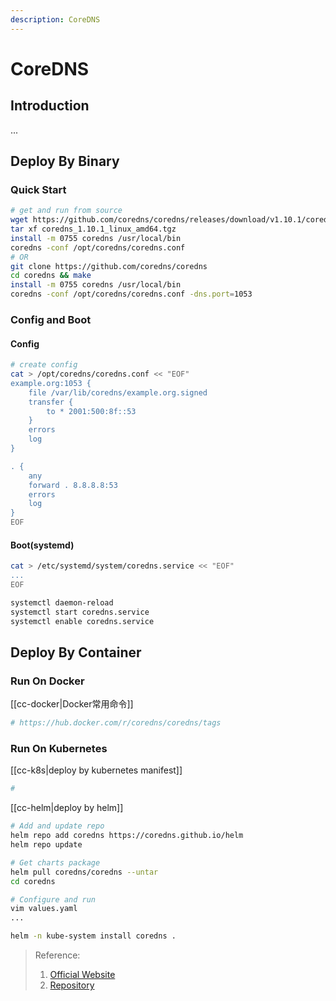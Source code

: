 ```yaml
---
description: CoreDNS
---
```


# CoreDNS

## Introduction
...


## Deploy By Binary
### Quick Start
```bash
# get and run from source
wget https://github.com/coredns/coredns/releases/download/v1.10.1/coredns_1.10.1_linux_amd64.tgz
tar xf coredns_1.10.1_linux_amd64.tgz
install -m 0755 coredns /usr/local/bin
coredns -conf /opt/coredns/coredns.conf 
# OR
git clone https://github.com/coredns/coredns
cd coredns && make
install -m 0755 coredns /usr/local/bin
coredns -conf /opt/coredns/coredns.conf -dns.port=1053
```

### Config and Boot
#### Config
```bash
# create config
cat > /opt/coredns/coredns.conf << "EOF"
example.org:1053 {
    file /var/lib/coredns/example.org.signed
    transfer {
        to * 2001:500:8f::53
    }
    errors
    log
}

. {
    any
    forward . 8.8.8.8:53
    errors
    log
}
EOF
```

#### Boot(systemd)
```bash
cat > /etc/systemd/system/coredns.service << "EOF"
...
EOF

systemctl daemon-reload
systemctl start coredns.service
systemctl enable coredns.service
```

## Deploy By Container
### Run On Docker
[[cc-docker|Docker常用命令]]
```bash
# https://hub.docker.com/r/coredns/coredns/tags
```

### Run On Kubernetes
[[cc-k8s|deploy by kubernetes manifest]]
```bash
#
```

[[cc-helm|deploy by helm]]
```bash
# Add and update repo
helm repo add coredns https://coredns.github.io/helm
helm repo update

# Get charts package
helm pull coredns/coredns --untar
cd coredns

# Configure and run
vim values.yaml
...

helm -n kube-system install coredns .
```


> Reference:
> 1. [Official Website](https://coredns.io/)
> 2. [Repository](https://github.com/coredns/coredns)
